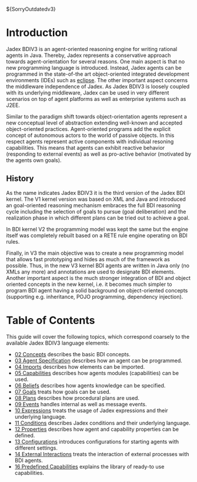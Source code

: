 ${SorryOutdatedv3}

# Introduction

Jadex BDIV3 is an agent-oriented reasoning engine for writing rational agents in Java. Thereby, Jadex represents a conservative approach towards agent-orientation for several reasons. One main aspect is that no new programming language is introduced. Instead, Jadex agents can be programmed in the state-of-the art object-oriented integrated development environments (IDEs) such as [eclipse](http://www.eclipse.org/). The other important aspect concerns the middleware independence of Jadex. As Jadex BDIV3 is loosely coupled with its underlying middleware, Jadex can be used in very different scenarios on top of agent platforms as well as enterprise systems such as J2EE.

Similar to the paradigm shift towards object-orientation agents represent a new conceptual level of abstraction extending well-known and accepted object-oriented practices. Agent-oriented programs add the explicit concept of autonomous actors to the world of passive objects. In this respect agents represent active components with individual resoning capabilities. This means that agents can exhibit reactive behavior (responding to external events) as well as pro-active behavior (motivated by the agents own goals).

## History 
As the name indicates Jadex BDIV3 it is the third version of the Jadex BDI kernel. 
The V1 kernel version was based on XML and Java and introduced an goal-oriented reasoning mechanism embraces the full BDI reasoning cycle including the selection of goals to pursue (goal deliberation) and the realization phase in which different plans can be tried out to achieve a goal.

In BDI kernel V2 the programming model was kept the same but the engine itself was completely rebuilt based on a RETE rule engine operating on BDI rules.

Finally, in V3 the main objective was to create a new programming model that allows fast prototyping and hides as much of the framework as possible. Thus, in the new V3 kernel BDI agents are written in Java only (no XMLs any more) and annotations are used to designate BDI elements. 
Another important aspect is the much stronger integration of BDI and object oriented concepts in the new kernel, i.e. it becomes much simpler to program BDI agent having a solid background on object-oriented concepts (supporting e.g. inheritance, POJO programming, dependency injection). 

# Table of Contents
This guide will cover the following topics, which correspond coarsely to the available Jadex BDIV3 language elements:

-   [02 Concepts](02%20Concepts.md) describes the basic BDI concepts.
-   [03 Agent Specification](03%20Agent%20Specification.md) describes how an agent can be programmed.
-   [04 Imports](04%20Imports.md) describes how elements can be imported.
-   [05 Capabilities](05%20Capabilities.md) describes how agents modules (capabilities) can be used.
-   [06 Beliefs](06%20Beliefs.md) describes how agents knowledge can be specified.
-   [07 Goals](07%20Goals.md) treats how goals can be used.
-   [08 Plans](08%20Plans.md) describes how procedural plans are used.
-   [09 Events](09%20Events.md) handles internal as well as message events.
-   [10 Expressions](10%20Expressions.md) treats the usage of Jadex expressions and their underlying language.
-   [11 Conditions](11%20Conditions.md) describes Jadex conditions and their underlying language.
-   [12 Properties](12%20Properties.md) describes how agent and capability properties can be defined.
-   [13 Configurations](13%20Configurations.md) introduces configurations for starting agents with different settings.
-   [14 External Interactions](14%20External%20Interactions.md) treats the interaction of external processes with BDI agents.
-   [16 Predefined Capabilities](16%20Predefined%20Capabilities.md) explains the library of ready-to use capabilities.